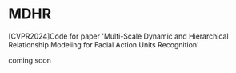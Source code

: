 # MDHR
\[CVPR2024\]Code for paper 'Multi-Scale Dynamic and Hierarchical Relationship Modeling for Facial Action Units Recognition'

coming soon
